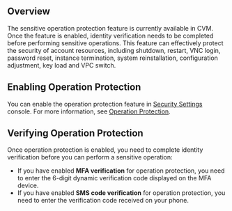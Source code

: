 ## Overview
The sensitive operation protection feature is currently available in CVM. Once the feature is enabled, identity verification needs to be completed before performing sensitive operations.
This feature can effectively protect the security of account resources, including shutdown, restart, VNC login, password reset, instance termination, system reinstallation, configuration adjustment, key load and VPC switch.

## Enabling Operation Protection
You can enable the operation protection feature in [Security Settings](https://console.cloud.tencent.com/developer/security) console. For more information, see [Operation Protection](https://intl.cloud.tencent.com/document/product/378/10740).

## Verifying Operation Protection
Once operation protection is enabled, you need to complete identity verification before you can perform a sensitive operation:
- If you have enabled **MFA verification** for operation protection, you need to enter the 6-digit dynamic verification code displayed on the MFA device.
- If you have enabled **SMS code verification** for operation protection, you need to enter the verification code received on your phone.



